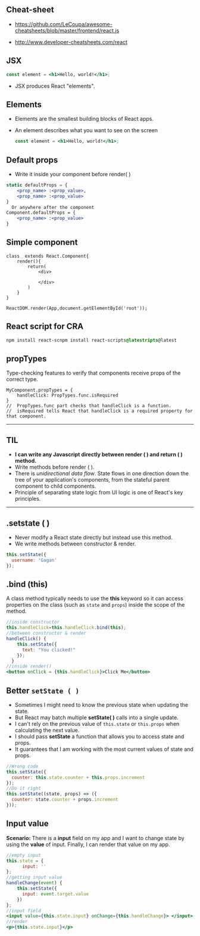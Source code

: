 ## Cheat-sheet

* https://github.com/LeCoupa/awesome-cheatsheets/blob/master/frontend/react.js

* http://www.developer-cheatsheets.com/react

## JSX

```jsx
const element = <h1>Hello, world!</h1>;
```

* JSX produces React "elements".

## Elements

* Elements are the smallest building blocks of React apps.

* An element describes what you want to see on the screen

  ```jsx
  const element = <h1>Hello, world!</h1>;
  ```

## Default props

* Write it inside your component before render( )

```jsx
static defaultProps = {
    <prop_name> :<prop_value>,
    <prop_name> :<prop_value>
}  
  Or anywhere after the component
Component.defaultProps = {
    <prop_name> :<prop_value> 
}
```

## Simple component

```react
class  extends React.Component{
    render(){
        return(
        	<div>
            	
            </div>
        )
    }
}
```

```react
ReactDOM.render(App,document.getElementById('root'));
```

## React script for CRA

```css
npm install react-scnpm install react-scripts@latestripts@latest
```

## propTypes

 Type-checking features to verify that components receive props of the correct type.

```react
MyComponent.propTypes = { 
    handleClick: PropTypes.func.isRequired 
}
//  PropTypes.func part checks that handleClick is a function.
//  isRequired tells React that handleClick is a required property for that component.
```

---

## TIL

* **I can write any Javascript directly between render ( ) and return ( ) method.**
* Write methods before render ( ).
*  There is *unidirectional data flow*. State flows in one direction down the tree of your application's components, from the stateful parent component to child components.
* Principle of separating state logic from UI logic is one of React's key principles.

---

## .setstate ( )

* Never modify a React state directly but instead use this method.
* We write methods between constructor & render.

```js
this.setState({
  username: 'Gagan'
});
```

## .bind (this)

A class method typically needs to use the **this** keyword so it can access properties on the class (such as `state` and `props`) inside the scope of the method. 

```jsx
//inside constructor
this.handleClick=this.handleClick.bind(this);
//between constructor & render
handleClick() {
    this.setState({
      text: "You clicked!"
    });
  }
//inside render()
<button onClick = {this.handleClick}>Click Me</button>
```

## Better `setState ( )`

* Sometimes I might need to know the previous state when updating the state. 
* But React may batch multiple **setState( )** calls into a single update.
* I can't rely on the previous value of `this.state` or `this.props` when calculating the next value.
* I should pass **setState** a function that allows you to access state and props.
* It guarantees that I am working with the most current values of state and props.

```jsx
//Wrong code
this.setState({
  counter: this.state.counter + this.props.increment
});
//Do it right
this.setState((state, props) => ({
  counter: state.counter + props.increment
}));
```

## Input value

**Scenario:** There is a **input** field on my app and I want to change state by using the **value** of input. Finally, I can render that value on my app.

```jsx
//empty input 
this.state = {
      input: ''
};
//getting input value
handleChange(event) {
    this.setState({
      input: event.target.value
    })
};
//input field
<input value={this.state.input} onChange={this.handleChange}> </input>
//render
<p>{this.state.input}</p>
```

